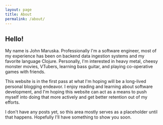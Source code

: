 ```yaml
---
layout: page
title: About
permalink: /about/
---
```



## Hello!

My name is John Maruska. Professionally I'm a software
engineer, most of my experience has been on backend data
ingestion systems and my favorite language Clojure. Personally,
I'm interested in heavy metal, cheesy monster movies, VTubers,
learning bass guitar, and playing co-operative games with
friends.

This website is in the first pass at what I'm hoping will be
a long-lived personal blogging endeavor. I enjoy reading and
learning about software development, and I'm hoping this
website can act as a means to push myself into doing that more
actively and get better retention out of my efforts.

I don't have any posts yet, so this area mostly serves as a
placeholder until that happens. Hopefully I'll have something
to show you soon.
